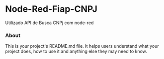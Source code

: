 Node-Red-Fiap-CNPJ
==================

Utilizado API de Busca CNPj com node-red

### About

This is your project's README.md file. It helps users understand what your
project does, how to use it and anything else they may need to know.
